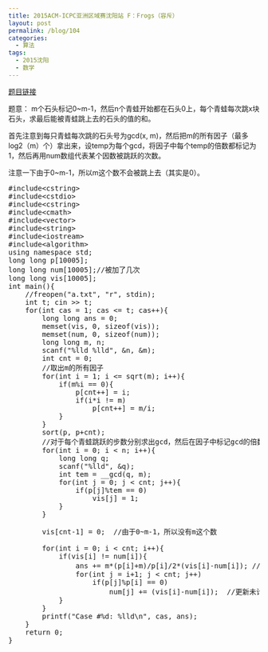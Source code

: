 ```yaml
---
title: 2015ACM-ICPC亚洲区域赛沈阳站 F：Frogs（容斥）
layout: post
permalink: /blog/104
categories:
  - 算法
tags:
  - 2015沈阳
  - 数学
---
```

<a href="http://acm.hdu.edu.cn/showproblem.php?pid=5514" target="_blank">题目链接</a>

题意： m个石头标记0~m-1，然后n个青蛙开始都在石头0上，每个青蛙每次跳x块石头，求最后能被青蛙跳上去的石头的值的和。

首先注意到每只青蛙每次跳的石头号为gcd(x, m)，然后把m的所有因子（最多log2（m）个）拿出来，设temp为每个gcd，将因子中每个temp的倍数都标记为1，然后再用num数组代表某个因数被跳跃的次数。

注意一下由于0~m-1，所以m这个数不会被跳上去（其实是0）。

<pre class="brush: cpp; title: ; notranslate" title="">#include&lt;cstring&gt;
#include&lt;cstdio&gt;
#include&lt;cstring&gt;
#include&lt;cmath&gt;
#include&lt;vector&gt;
#include&lt;string&gt;
#include&lt;iostream&gt;
#include&lt;algorithm&gt;
using namespace std;
long long p[10005];
long long num[10005];//被加了几次
long long vis[10005];
int main(){
    //freopen("a.txt", "r", stdin);
    int t; cin &gt;&gt; t;
    for(int cas = 1; cas &lt;= t; cas++){
        long long ans = 0;
        memset(vis, 0, sizeof(vis));
        memset(num, 0, sizeof(num));
        long long m, n;
        scanf("%lld %lld", &n, &m);
        int cnt = 0;
        //取出m的所有因子
        for(int i = 1; i &lt;= sqrt(m); i++){
            if(m%i == 0){
                p[cnt++] = i;
                if(i*i != m)
                    p[cnt++] = m/i;
            }
        }
        sort(p, p+cnt);
        //对于每个青蛙跳跃的步数分别求出gcd，然后在因子中标记gcd的倍数为1
        for(int i = 0; i &lt; n; i++){
            long long q;
            scanf("%lld", &q);
            int tem = __gcd(q, m);
            for(int j = 0; j &lt; cnt; j++){
                if(p[j]%tem == 0)
                    vis[j] = 1;
            }
        }

        vis[cnt-1] = 0;  //由于0~m-1，所以没有m这个数

        for(int i = 0; i &lt; cnt; i++){
            if(vis[i] != num[i]){
                ans += m*(p[i]+m)/p[i]/2*(vis[i]-num[i]); //若p[i]=2,则求2+4+6+…+m的和
                for(int j = i+1; j &lt; cnt; j++)
                    if(p[j]%p[i] == 0)
                        num[j] += (vis[i]-num[i]);  //更新未计算的num的值
            }
        }
        printf("Case #%d: %lld\n", cas, ans);
    }
    return 0;
}
</pre>